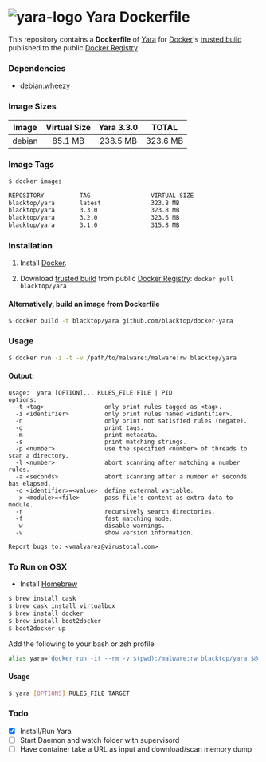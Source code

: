 ![yara-logo](http://plusvic.github.io/yara/images/logo.png)
Yara Dockerfile
==================

This repository contains a **Dockerfile** of [Yara](http://plusvic.github.io/yara/) for [Docker](https://www.docker.io/)'s [trusted build](https://index.docker.io/u/blacktop/yara/) published to the public [Docker Registry](https://index.docker.io/).

### Dependencies

* [debian:wheezy](https://index.docker.io/_/debian/)

### Image Sizes
| Image | Virtual Size | Yara 3.3.0| TOTAL     |
|:------:|:-----------:|:---------:|:---------:|
| debian | 85.1 MB     | 238.5 MB  | 323.6 MB  |

### Image Tags
```bash
$ docker images

REPOSITORY          TAG                 VIRTUAL SIZE
blacktop/yara       latest              323.8 MB
blacktop/yara       3.3.0               323.8 MB
blacktop/yara       3.2.0               323.6 MB
blacktop/yara       3.1.0               315.8 MB
```

### Installation

1. Install [Docker](https://www.docker.io/).

2. Download [trusted build](https://index.docker.io/u/blacktop/yara/) from public [Docker Registry](https://index.docker.io/): `docker pull blacktop/yara`

#### Alternatively, build an image from Dockerfile
```bash
$ docker build -t blacktop/yara github.com/blacktop/docker-yara
```
### Usage
```bash
$ docker run -i -t -v /path/to/malware:/malware:rw blacktop/yara
```
#### Output:
    usage:  yara [OPTION]... RULES_FILE FILE | PID
    options:
      -t <tag>                 only print rules tagged as <tag>.
      -i <identifier>          only print rules named <identifier>.
      -n                       only print not satisfied rules (negate).
      -g                       print tags.
      -m                       print metadata.
      -s                       print matching strings.
      -p <number>              use the specified <number> of threads to scan a directory.
      -l <number>              abort scanning after matching a number rules.
      -a <seconds>             abort scanning after a number of seconds has elapsed.
      -d <identifier>=<value>  define external variable.
      -x <module>=<file>       pass file's content as extra data to module.
      -r                       recursively search directories.
      -f                       fast matching mode.
      -w                       disable warnings.
      -v                       show version information.

    Report bugs to: <vmalvarez@virustotal.com>

### To Run on OSX
 - Install [Homebrew](http://brew.sh)

```bash
$ brew install cask
$ brew cask install virtualbox
$ brew install docker
$ brew install boot2docker
$ boot2docker up
```
Add the following to your bash or zsh profile

```bash
alias yara='docker run -it --rm -v $(pwd):/malware:rw blacktop/yara $@'
```
#### Usage

```bash
$ yara [OPTIONS] RULES_FILE TARGET
```

### Todo
- [x] Install/Run Yara
- [ ] Start Daemon and watch folder with supervisord
- [ ] Have container take a URL as input and download/scan memory dump
